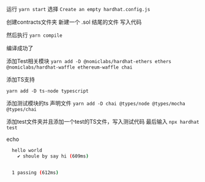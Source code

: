 运行 `yarn start` 选择 `Create an empty hardhat.config.js`

创建contracts文件夹
新建一个 .sol 结尾的文件
写入代码

然后执行 `yarn compile`

编译成功了

添加Test相关模块
`yarn add -D @nomiclabs/hardhat-ethers ethers @nomiclabs/hardhat-waffle ethereum-waffle chai
`

添加TS支持

`yarn add -D ts-node typescript`

添加测试模块的ts 声明文件
`yarn add -D chai @types/node @types/mocha @types/chai`



添加test文件夹并且添加一个test的TS文件，写入测试代码
最后输入
`npx hardhat test`

echo
```bash
  hello world
    ✔ shoule by say hi (609ms)


  1 passing (612ms)
```